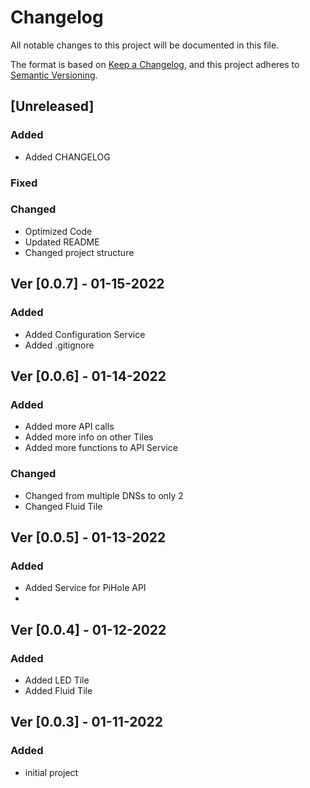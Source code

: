# Changelog

All notable changes to this project will be documented in this file.

The format is based on [Keep a Changelog](https://keepachangelog.com/en/1.0.0/),
and this project adheres to [Semantic Versioning](https://semver.org/spec/v2.0.0.html).

## [Unreleased]

### Added 

- Added CHANGELOG

### Fixed



### Changed

- Optimized Code
- Updated README
- Changed project structure

## Ver [0.0.7] - 01-15-2022

### Added 

- Added Configuration Service
- Added .gitignore

## Ver [0.0.6] - 01-14-2022

### Added 

- Added more API calls
- Added more info on other Tiles
- Added more functions to API Service

### Changed 

- Changed from multiple DNSs to only 2
- Changed Fluid Tile

## Ver [0.0.5] - 01-13-2022

### Added 

- Added Service for PiHole API
- 

## Ver [0.0.4] - 01-12-2022

### Added 

- Added LED Tile
- Added Fluid Tile


## Ver [0.0.3] - 01-11-2022

### Added 

- initial project
